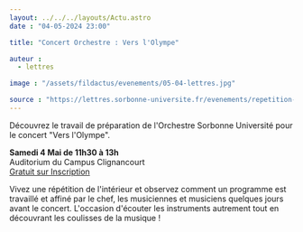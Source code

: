 ```yaml
---
layout: ../../../layouts/Actu.astro
date : "04-05-2024 23:00"

title: "Concert Orchestre : Vers l'Olympe"

auteur :
  - lettres

image : "/assets/fildactus/evenements/05-04-lettres.jpg"

source : "https://lettres.sorbonne-universite.fr/evenements/repetition-ouverte-3"
---
```


Découvrez le travail de préparation de l'Orchestre Sorbonne Université pour le concert "Vers l'Olympe".

__Samedi 4 Mai de 11h30 à 13h__  
Auditorium du Campus Clignancourt  
[Gratuit sur Inscription](https://www.billetweb.fr/repetition-ouverte-32)

Vivez une répétition de l'intérieur et observez comment un programme est travaillé et affiné par le chef, les musiciennes et musiciens quelques jours avant le concert. L'occasion d'écouter les instruments autrement tout en découvrant les coulisses de la musique !